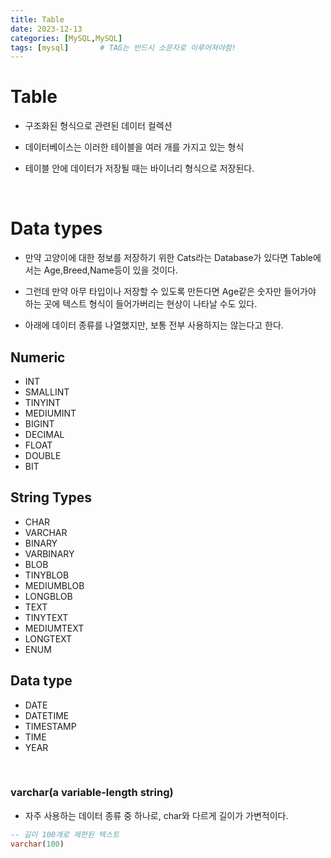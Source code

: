 ```yaml
---
title: Table
date: 2023-12-13
categories: [MySQL,MySQL]
tags: [mysql]		# TAG는 반드시 소문자로 이루어져야함!
---
```


# **Table**

* 구조화된 형식으로 관련된 데이터 컬렉션

* 데이터베이스는 이러한 테이블을 여러 개를 가지고 있는 형식

* 테이블 안에 데이터가 저장될 때는 바이너리 형식으로 저장된다.

<br>

# **Data types**

* 만약 고양이에 대한 정보를 저장하기 위한 Cats라는 Database가 있다면 Table에서는 Age,Breed,Name등이 있을 것이다.

* 그런데 만약 아무 타입이나 저장할 수 있도록 만든다면 Age같은 숫자만 들어가야 하는 곳에 텍스트 형식이 들어가버리는 현상이 나타날 수도 있다.

* 아래에 데이터 종류를 나열했지만, 보통 전부 사용하지는 않는다고 한다.

## Numeric

* INT
* SMALLINT
* TINYINT
* MEDIUMINT
* BIGINT
* DECIMAL
* FLOAT
* DOUBLE
* BIT

## String Types

* CHAR
* VARCHAR
* BINARY
* VARBINARY
* BLOB
* TINYBLOB
* MEDIUMBLOB
* LONGBLOB
* TEXT
* TINYTEXT
* MEDIUMTEXT
* LONGTEXT
* ENUM

## Data type

* DATE
* DATETIME
* TIMESTAMP
* TIME
* YEAR


<br>

### varchar(a variable-length string)

* 자주 사용하는 데이터 종류 중 하나로, char와 다르게 길이가 가변적이다.

```sql
-- 길이 100개로 제한된 텍스트
varchar(100)
```